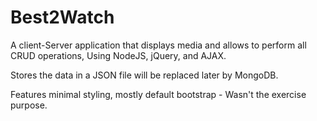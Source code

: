 ﻿# Best2Watch
 
 A client-Server application that displays media and allows to perform all CRUD operations, Using NodeJS, jQuery, and AJAX.
 
 Stores the data in a JSON file will be replaced later by MongoDB.
 
 Features minimal styling, mostly default bootstrap - Wasn't the exercise purpose.
